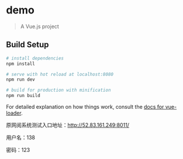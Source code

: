 # demo

> A Vue.js project

## Build Setup

``` bash
# install dependencies
npm install

# serve with hot reload at localhost:8080
npm run dev

# build for production with minification
npm run build
```

For detailed explanation on how things work, consult the [docs for vue-loader](http://vuejs.github.io/vue-loader).


原网阅系统测试入口地址：http://52.83.161.249:8011/

用户名：138

密码：123